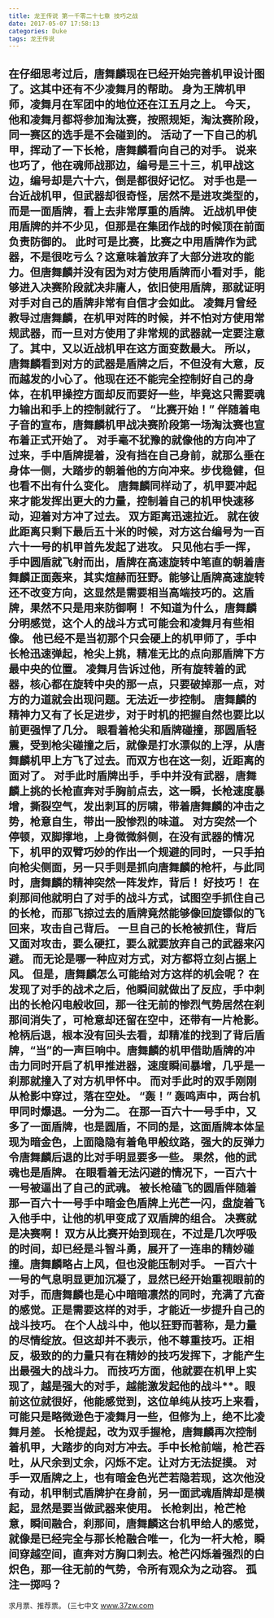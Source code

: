```yaml
---
title: 龙王传说 第一千零二十七章 技巧之战
date: 2017-05-07 17:58:13
categories: Duke
tags: 龙王传说
---
```


在仔细思考过后，唐舞麟现在已经开始完善机甲设计图了。这其中还有不少凌舞月的帮助。
身为王牌机甲师，凌舞月在军团中的地位还在江五月之上。
今天，他和凌舞月都将参加淘汰赛，按照规矩，淘汰赛阶段，同一赛区的选手是不会碰到的。
活动了一下自己的机甲，挥动了一下长枪，唐舞麟看向自己的对手。
说来也巧了，他在魂师战那边，编号是三十三，机甲战这边，编号却是六十六，倒是都很好记忆。
对手也是一台近战机甲，但武器却很奇怪，居然不是进攻类型的，而是一面盾牌，看上去非常厚重的盾牌。
近战机甲使用盾牌的并不少见，但那是在集团作战的时候顶在前面负责防御的。
此时可是比赛，比赛之中用盾牌作为武器，不是很吃亏么？这意味着放弃了大部分进攻的能力。但唐舞麟并没有因为对方使用盾牌而小看对手，能够进入决赛阶段就决非庸人，依旧使用盾牌，那就证明对手对自己的盾牌非常有自信才会如此。
凌舞月曾经教导过唐舞麟，在机甲对阵的时候，并不怕对方使用常规武器，而一旦对方使用了非常规的武器就一定要注意了。其中，又以近战机甲在这方面变数最大。
所以，唐舞麟看到对方的武器是盾牌之后，不但没有大意，反而越发的小心了。他现在还不能完全控制好自己的身体，在机甲操控方面却反而要好一些，毕竟这只需要魂力输出和手上的控制就行了。
“比赛开始！”
伴随着电子音的宣布，唐舞麟机甲战决赛阶段第一场淘汰赛也宣布着正式开始了。
对手毫不犹豫的就像他的方向冲了过来，手中盾牌提着，没有挡在自己身前，就那么垂在身体一侧，大踏步的朝着他的方向冲来。步伐稳健，但也看不出有什么变化。
唐舞麟同样动了，机甲要冲起来才能发挥出更大的力量，控制着自己的机甲快速移动，迎着对方冲了过去。
双方距离迅速拉近。
就在彼此距离只剩下最后五十米的时候，对方这台编号为一百六十一号的机甲首先发起了进攻。
只见他右手一挥，手中圆盾就飞射而出，盾牌在高速旋转中笔直的朝着唐舞麟正面轰来，其实煊赫而狂野。能够让盾牌高速旋转还不改变方向，这显然是需要相当高端技巧的。这盾牌，果然不只是用来防御啊！
不知道为什么，唐舞麟分明感觉，这个人的战斗方式可能会和凌舞月有些相像。
他已经不是当初那个只会硬上的机甲师了，手中长枪迅速弹起，枪尖上挑，精准无比的点向那盾牌下方最中央的位置。
凌舞月告诉过他，所有旋转着的武器，核心都在旋转中央的那一点，只要破掉那一点，对方的力道就会出现问题。无法近一步控制。
唐舞麟的精神力又有了长足进步，对于时机的把握自然也要比以前更强悍了几分。
眼看着枪尖和盾牌碰撞，那圆盾轻震，受到枪尖碰撞之后，就像是打水漂似的上浮，从唐舞麟机甲上方飞了过去。而双方也在这一刻，近距离的面对了。
对手此时盾牌出手，手中并没有武器，唐舞麟上挑的长枪直奔对手胸前点去，这一瞬，长枪速度暴增，撕裂空气，发出刺耳的厉啸，带着唐舞麟的冲击之势，枪意自生，带出一股惨烈的味道。
对方突然一个停顿，双脚撑地，上身微微斜侧，在没有武器的情况下，机甲的双臂巧妙的作出一个规避的同时，一只手拍向枪尖侧面，另一只手则是抓向唐舞麟的枪杆，与此同时，唐舞麟的精神突然一阵发炸，背后！
好技巧！
在刹那间他就明白了对手的战斗方式，试图空手抓住自己的长枪，而那飞掠过去的盾牌竟然能够像回旋镖似的飞回来，攻击自己背后。
一旦自己的长枪被抓住，背后又面对攻击，要么硬扛，要么就要放弃自己的武器来闪避。
而无论是哪一种应对方式，对方都将立刻占据上风。
但是，唐舞麟怎么可能给对方这样的机会呢？
在发现了对手的战术之后，他瞬间就做出了反应，手中刺出的长枪闪电般收回，那一往无前的惨烈气势居然在刹那间消失了，可枪意却还留在空中，还带有一片枪影。
枪柄后退，根本没有回头去看，却精准的找到了背后盾牌，“当”的一声巨响中。唐舞麟的机甲借助盾牌的冲击力同时开启了机甲推进器，速度瞬间暴增，几乎是一刹那就撞入了对方机甲怀中。
而对手此时的双手刚刚从枪影中穿过，落在空处。
“轰！”
轰鸣声中，两台机甲同时爆退。一分为二。
在那一百六十一号手中，又多了一面盾牌，也是圆盾，不同的是，这面盾牌本体呈现为暗金色，上面隐隐有着龟甲般纹路，强大的反弹力令唐舞麟后退的比对手明显要多一些。
果然，他的武魂也是盾牌。
在眼看着无法闪避的情况下，一百六十一号被逼出了自己的武魂。
被长枪磕飞的圆盾伴随着那一百六十一号手中暗金色盾牌上光芒一闪，盘旋着飞入他手中，让他的机甲变成了双盾牌的组合。
决赛就是决赛啊！
双方从比赛开始到现在，不过是几次呼吸的时间，却已经是斗智斗勇，展开了一连串的精妙碰撞。唐舞麟略占上风，但也没能压制对手。
一百六十一号的气息明显更加沉凝了，显然已经开始重视眼前的对手，而唐舞麟也是心中暗暗凛然的同时，充满了亢奋的感觉。正是需要这样的对手，才能近一步提升自己的战斗技巧。
在个人战斗中，他以狂野而著称，是力量的尽情绽放。但这却并不表示，他不尊重技巧。正相反，极致的的力量只有在精妙的技巧发挥下，才能产生出最强大的战斗力。
而技巧方面，他就要在机甲上实现了，越是强大的对手，越能激发起他的战斗**。眼前这位就很好，他能感觉到，这位单纯从技巧上来看，可能只是略微逊色于凌舞月一些，但修为上，绝不比凌舞月差。
长枪提起，改为双手握枪，唐舞麟再次控制着机甲，大踏步的向对方冲去。手中长枪前端，枪芒吞吐，从尺余到丈余，闪烁不定。让对方无法捉摸。
对手一双盾牌之上，也有暗金色光芒若隐若现，这次他没有动，机甲制式盾牌护在身前，另一面武魂盾牌却是横起，显然是要当做武器来使用。
长枪刺出，枪芒枪意，瞬间融合，刹那间，唐舞麟这台机甲给人的感觉，就像是已经完全与那长枪融合唯一，化为一杆大枪，瞬间穿越空间，直奔对方胸口刺去。枪芒闪烁着强烈的白炽色，那一往无前的气势，令所有观众为之动容。
孤注一掷吗？
-----------
求月票、推荐票。
(三七中文 www.37zw.com
